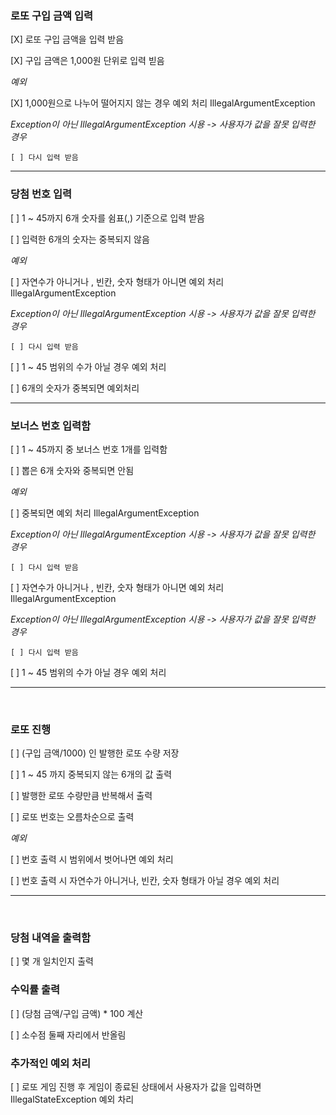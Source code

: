 

### 로또 구입 금액 입력

[X] 로또 구입 금액을 입력 받음 

[X] 구입 금액은 1,000원 단위로 입력 빋음

*예외*

[X] 1,000원으로 나누어 떨어지지 않는 경우 예외 처리 IllegalArgumentException
 
 *Exception이 아닌 IllegalArgumentException 시용 -> 사용자가 값을 잘못 입력한 경우*
 
 	[ ] 다시 입력 받음
 
 *****
 
 ### 당첨 번호 입력
 
 [ ] 1 ~ 45까지 6개 숫자를 쉼표(,) 기준으로 입력 받음
 
 [ ] 입력한 6개의 숫자는 중복되지 않음
 
 *예외*
 
 [ ] 자연수가 아니거나 , 빈칸, 숫자 형태가 아니면 예외 처리 IllegalArgumentException
 
 *Exception이 아닌 IllegalArgumentException 시용 -> 사용자가 값을 잘못 입력한 경우*
 
 	[ ] 다시 입력 받음
 	
 [ ] 1 ~ 45 범위의 수가 아닐 경우 예외 처리
 
 [ ] 6개의 숫자가 중복되면 예외처리
 
 *****
 
 ### 보너스 번호 입력함
 
 [ ] 1 ~ 45까지 중 보너스 번호 1개를 입력함
 
 [ ] 뽑은 6개 숫자와 중복되면 안됨
 
 *예외*
 
 [ ] 중복되면 예외 처리 IllegalArgumentException
 
 *Exception이 아닌 IllegalArgumentException 시용 -> 사용자가 값을 잘못 입력한 경우*
 
 	[ ] 다시 입력 받음
 
 [ ] 자연수가 아니거나 , 빈칸, 숫자 형태가 아니면 예외 처리     IllegalArgumentException
 
 *Exception이 아닌 IllegalArgumentException 시용 -> 사용자가 값을 잘못 입력한 경우*
 
 	[ ] 다시 입력 받음
 	
 [ ] 1 ~ 45 범위의 수가 아닐 경우 예외 처리
 
 
 *****
 
 </br>
 
 ### 로또 진행
 
 [ ] (구입 금액/1000) 인 발행한 로또 수량 저장
 
 [ ] 1 ~ 45 까지 중복되지 않는 6개의 값 출력
 
 [ ] 발행한 로또 수량만큼 반복해서 출력
 
 [ ] 로또 번호는 오름차순으로 출력
 
 *예외*
 
 [ ] 번호 출력 시 범위에서 벗어나면 예외 처리
 
 [ ] 번호 출력 시 자연수가 아니거나, 빈칸, 숫자 형태가 아닐 경우 예외 처리
 
 *****
 
 </br>
 
 ### 당첨 내역을 출력함
 
 [ ] 몇 개 일치인지 출력
 
 ### 수익률 출력
 
 [ ] (당첨 금액/구입 금액) * 100 계산
 
 [ ] 소수점 둘째 자리에서 반올림
 
 
 ### 추가적인 예외 처리
 
 [ ] 로또 게임 진행 후 게임이 종료된 상태에서 사용자가 값을 입력하면 IllegalStateException 예외 차리
 